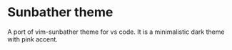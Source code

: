 # Sunbather theme

A port of vim-sunbather theme for vs code. It is a minimalistic dark theme with pink accent.


